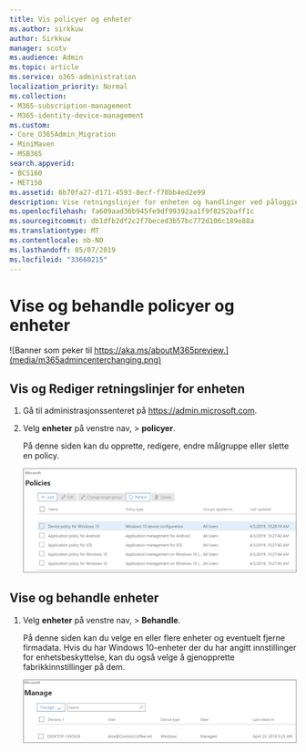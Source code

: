 ```yaml
---
title: Vis policyer og enheter
ms.author: sirkkuw
author: Sirkkuw
manager: scotv
ms.audience: Admin
ms.topic: article
ms.service: o365-administration
localization_priority: Normal
ms.collection:
- M365-subscription-management
- M365-identity-device-management
ms.custom:
- Core_O365Admin_Migration
- MiniMaven
- MSB365
search.appverid:
- BCS160
- MET150
ms.assetid: 6b70fa27-d171-4593-8ecf-f78bb4ed2e99
description: Vise retningslinjer for enheten og handlinger ved pålogging til Microsoft 365 forretninger med global admin credintials.
ms.openlocfilehash: fa609aad36b945fe9df99392aa1f9f8252baff1c
ms.sourcegitcommit: db1dfb2df2c2f7beced3b57bc772d106c189e88a
ms.translationtype: MT
ms.contentlocale: nb-NO
ms.lasthandoff: 05/07/2019
ms.locfileid: "33660215"
---
```

# <a name="view-and-manage-policies-and-devices"></a>Vise og behandle policyer og enheter

![Banner som peker til https://aka.ms/aboutM365preview.](media/m365admincenterchanging.png)

## <a name="view-and-edit-device-policies"></a>Vis og Rediger retningslinjer for enheten

1.  Gå til administrasjonssenteret på <a href="https://go.microsoft.com/fwlink/p/?linkid=837890" target="_blank">https://admin.microsoft.com</a>.
2. Velg **enheter** på venstre nav, \> **policyer**.

    På denne siden kan du opprette, redigere, endre målgruppe eller slette en policy.

    ![Screenshot of the Policies page](media/devicepolicies.png)
  
## <a name="view-and-manage-devices"></a>Vise og behandle enheter


1. Velg **enheter** på venstre nav, \> **Behandle**. 
    
    På denne siden kan du velge en eller flere enheter og eventuelt fjerne firmadata. Hvis du har Windows 10-enheter der du har angitt innstillinger for enhetsbeskyttelse, kan du også velge å gjenopprette fabrikkinnstillinger på dem.
  
   ![Behandle enheter-siden](media/devicesmanage.png)

